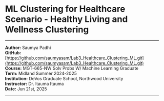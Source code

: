 # ML Clustering for Healthcare Scenario - Healthy Living and Wellness Clustering
---
**Author:** Saumya Padhi  
**GitHub:** [https://github.com/saumyasam/Lab3_Healthcare_Clustering_ML.git](https://github.com/saumyasam/Lab3_Healthcare_Clustering_ML.git)  
**Course:** MGT-665-NW Solv Probs W/ Machine Learning Graduate  
**Term:** Midland Summer 2024-2025  
**Institution:** DeVos Graduate School, Northwood University  
**Instructor:** Dr. Itauma Itauma  
**Date:** Jun 21st, 2025

---
